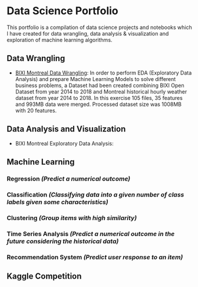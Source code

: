 # Data Science Portfolio

This portfolio is a compilation of data science projects and notebooks which I have created for data wrangling, data analysis & visualization and exploration of machine learning algorithms.

## Data Wrangling
- [BIXI Montreal Data Wrangling](https://github.com/bmshahrier/bixi-montreal/blob/master/bixi_montreal_data_wrangling.ipynb): In order to perform EDA (Exploratory Data Analysis) and prepare Machine Learning Models to solve different business problems, a Dataset had been created combining BIXI Open Dataset from year 2014 to 2018 and Montreal historical hourly weather dataset from year 2014 to 2018. In this exercise 105 files, 35 features and 993MB data were merged. Processed dataset size was 1008MB with 20 features.
## Data Analysis and Visualization
- BIXI Montreal Exploratory Data Analysis: 
## Machine Learning
### Regression *(Predict a numerical outcome)*
### Classification *(Classifying data into a given number of class labels given some characteristics)*
### Clustering *(Group items with high similarity)*
### Time Series Analysis *(Predict a numerical outcome in the future considering the historical data)*
### Recommendation System *(Predict user response to an item)*

## Kaggle Competition
